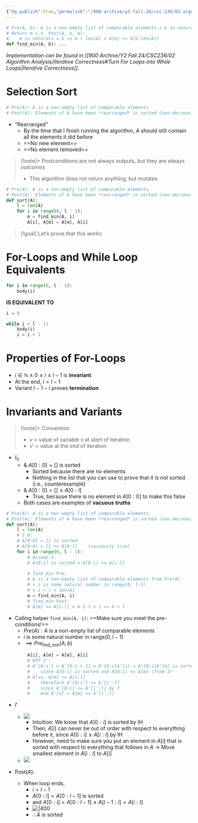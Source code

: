 ```yaml
---
{"dg-publish":true,"permalink":"/900-archive/y2-fall-24/csc-236/02-algorithm-analysis/iterative-correctness-selection-sort/","tags":["cs","lecture","note","university"],"created":"2024-10-26T13:09:33.890-07:00","updated":"2024-12-09T12:38:14.492-08:00"}
---
```



```python
# Pre(A, b): A is a non-empty list of comparable elements ∧ b in naturals ∧ b < len(A)
# Return m s.t. Post(A, b, m):
#    m in naturals ∧ b <= m < len(A) ∧ A[m] <= A[b:len(A)]
def find_min(A, b): ...
```

*Implementation can be found in [[900 Archive/Y2 Fall 24/CSC236/02 Algorithm Analysis/Iterative Correctness#Turn For Loops into While Loops\|Iterative Correctness]].*

# Selection Sort

```python title:"Selection Sort Contract"
# Pre(A): A is a non-empty list of comparable elements
# Post(A): Elements of A have been *rearranged* in sorted (non-decreasing) order.
```

- “Rearranged”
    - By the time that I finish running the algorithm, $A$ should still contain all the elements it did before
    - ==No new element==
    - ==No element removed==

> [!note]+ Postconditions are not always *outputs*, but they are always *outcomes*
> - This algorithm does not return anything, but mutates

```python title:"Selection Sort (Inplace)"
# Pre(A): A is a non-empty list of comparable elements
# Post(A): Elements of A have been *rearranged* in sorted (non-decreasing) order.
def sort(A):
    l = len(A)
    for i in range(0, l - 1):
        m = find_min(A, i)
        A[i], A[m] = A[m], A[i]
```

> [!goal] Let’s prove that this works

# For-Loops and While Loop Equivalents

```python
for i in range(0, l - 1):
    body(i)
```

**IS EQUIVALENT TO**

```python
i = 0

while i < l - 1:
    body(i)
    i = i + 1
```

# Properties of For-Loops

- $i \in \mathbb{N} \wedge 0 \leq i \leq l - 1$ is **invariant**
- At the end, $i =  l - 1$
- Variant $l - 1 - i$ proves **termination**

# Invariants and Variants

> [!note]+ Convention
> - $v$ = value of variable $v$ at *start* of iteration
> - $v'$ = value at the *end* of iteration

- $I_{0}$
    - & $A[0:0] = []$ is sorted
        - Sorted because there are no elements
        - Nothing in the list that you can use to prove that it is *not* sorted (i.e., counterexample)
    - & $A[0:0] = [] \leq A[0:l]$
        - True, because there is no element in $A[0:0]$ to make this false
    - Both cases are examples of **vacuous truths**

```python title:"Proof of Correctness"
# Pre(A): A is a non-empty list of comparable elements
# Post(A): Elements of A have been *rearranged* in sorted (non-decreasing) order.
def sort(A):
    l = len(A)
    # I_0:
    # A[0:0] = [] is sorted
    # A[0:0] = [] <= A[0:l]    (vacuously true)
    for i in range(0, l - 1):
        # Assume I:
        # A[0:i] is sorted ∧ A[0:i] <= A[i:l]
        
        # find_min Pre: 
        # A is a non-empty list of comparable elements from Pre(A)
        # ∧ i is some natural number in range(0, l-1) 
        # ∧ i < l = len(A)
        m = find_min(A, i)
        # find_min Post:
        # A[m] <= A[i:l] ∧ m ∈ ℕ ∧ i <= m < l
```

- Calling helper `find_min(A, i)`: ==Make sure you meet the pre-conditions!==
    - $Pre(A) : A$ is a non-empty list of comparable elements
    - $i$ is some natural number in $\text{range}(0, l - 1)$
    - $\implies Pre_{\text{find\_{min}}}(A,b)$

```python        
        A[i], A[m] = A[m], A[i]
        # WTP I':
        # A'[0:i'] = A'[0:i + 1] = A'[0:i]A'[i] = A'[0:i]A'[m] is sorted
        #    since A[0:i] is sorted and A[0:i] <= A[m] (from I)
        # Also, A[m] <= A[i:l]
        #    therefore A'[0:i'] <= A'[i':l]
        #    since A'[0:i] <= A'[i':l] by I
        #    and A'[i] = A[m] <= A'[i':l]
```

- $I'$
    - ![](https://i.imgur.com/y0NiH65.png)
        - Intuition: We know that $A[0:i]$ is sorted by IH
        - Then, $A[i]$ can never be out of order with respect to everything before it, since $A[0:i] \leq A[i:l]$ by IH
        - However, need to make sure you put an element in $A[i]$ that is sorted with respect to everything that follows in $A$ → Move smallest element in $A[i:l]$ to $A[i]$
    - ![](https://i.imgur.com/eOS0NiD.png)

- $\text{Post}(A)$:
    - When loop ends,
        - $i = l - 1$
        - $A[0:i] = A[0:l-1]$ is sorted
        - and $A[0:i] = A[0:l-1] \leq A[l-1:l] = A[i:l]$
        - ![|400](https://i.imgur.com/IWUEpZy.png)
        - $\therefore A$ is sorted
